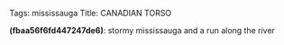 Tags: mississauga
Title: CANADIAN TORSO
  
**(fbaa56f6fd447247de6)**: stormy mississauga and a run along the river